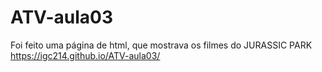 # ATV-aula03
Foi feito uma página de html, que mostrava os filmes do JURASSIC PARK
https://igc214.github.io/ATV-aula03/
